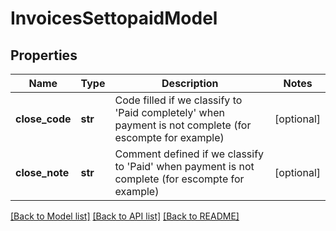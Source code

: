 # InvoicesSettopaidModel

## Properties
Name | Type | Description | Notes
------------ | ------------- | ------------- | -------------
**close_code** | **str** | Code filled if we classify to &#x27;Paid completely&#x27; when payment is not complete (for escompte for example) | [optional] 
**close_note** | **str** | Comment defined if we classify to &#x27;Paid&#x27; when payment is not complete (for escompte for example) | [optional] 

[[Back to Model list]](../README.md#documentation-for-models) [[Back to API list]](../README.md#documentation-for-api-endpoints) [[Back to README]](../README.md)

